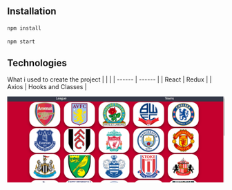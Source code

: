 ## Installation
```sh
npm install
```
```sh
npm start
```

## Technologies

What i used to create the project
|  |  |
| ------ | ------ |
| React | Redux |
| Axios | Hooks and Classes |



![screen](https://github.com/gonnagetapower/fb-task/raw/master/src/assets/Screenshots/TeamPage.png)
